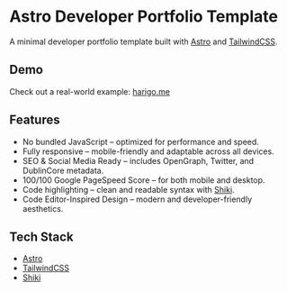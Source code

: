 # Astro Developer Portfolio Template
A minimal developer portfolio template built with [Astro](https://astro.build/) and [TailwindCSS](https://tailwindcss.com/). 

## Demo
Check out a real-world example: [harigo.me](https://harigo.me)

## Features
- No bundled JavaScript – optimized for performance and speed.
- Fully responsive – mobile-friendly and adaptable across all devices.
- SEO & Social Media Ready – includes OpenGraph, Twitter, and DublinCore metadata.
- 100/100 Google PageSpeed Score – for both mobile and desktop.
- Code highlighting – clean and readable syntax with [Shiki](https://github.com/shikijs/shiki).
- Code Editor-Inspired Design – modern and developer-friendly aesthetics.

## Tech Stack
- [Astro](https://astro.build/)
- [TailwindCSS](https://tailwindcss.com/)
- [Shiki](https://github.com/shikijs/shiki)


